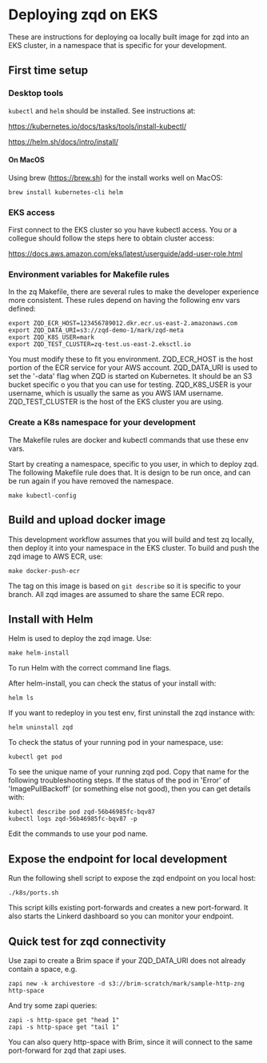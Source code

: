 # Deploying zqd on EKS

These are instructions for deploying oa locally built image for zqd into an EKS cluster, in a namespace that is specific for your development.

## First time setup

### Desktop tools

`kubectl` and `helm` should be installed. See instructions at:

https://kubernetes.io/docs/tasks/tools/install-kubectl/

https://helm.sh/docs/intro/install/

#### On MacOS
Using brew (https://brew.sh) for the install works well on MacOS:
```
brew install kubernetes-cli helm
```

### EKS access

First connect to the EKS cluster so you have kubectl access. You or a collegue should follow the steps here to obtain cluster access:

https://docs.aws.amazon.com/eks/latest/userguide/add-user-role.html

### Environment variables for Makefile rules

In the zq Makefile, there are several rules to make the developer experience more consistent. These rules depend on having the following env vars defined:
```
export ZQD_ECR_HOST=123456789012.dkr.ecr.us-east-2.amazonaws.com
export ZQD_DATA_URI=s3://zqd-demo-1/mark/zqd-meta
export ZQD_K8S_USER=mark
export ZQD_TEST_CLUSTER=zq-test.us-east-2.eksctl.io
```
You must modify these to fit you environment. ZQD_ECR_HOST is the host portion of the ECR service for your AWS account. ZQD_DATA_URI is used to set the '-data' flag when ZQD is started on Kubernetes. It should be an S3 bucket specific o you that you can use for testing. ZQD_K8S_USER is your username, which is usually the same as you AWS IAM username. ZQD_TEST_CLUSTER is the host of the EKS cluster you are using.

### Create a K8s namespace for your development
The Makefile rules are docker and kubectl commands that use these env vars.

Start by creating a namespace, specific to you user, in which to deploy zqd. The following Makefile rule does that. It is design to be run once, and can be run again if you have removed the namespace.
```
make kubectl-config
```

## Build and upload docker image
This development workflow assumes that you will build and test zq locally, then deploy it into your namespace in the EKS cluster. To build and push the zqd image to AWS ECR, use:
```
make docker-push-ecr
```
The tag on this image is based on `git describe` so it is specific to your branch. All zqd images are assumed to share the same ECR repo.

## Install with Helm
Helm is used to deploy the zqd image. Use:
```
make helm-install
```
To run Helm with the correct command line flags.

After helm-install, you can check the status of your install with:
```
helm ls
```
If you want to redeploy in you test env, first uninstall the zqd instance with:
```
helm uninstall zqd
```
To check the status of your running pod in your namespace, use:
```
kubectl get pod
```
To see the unique name of your running zqd pod. Copy that name for the following troubleshooting steps. If the status of the pod in 'Error' of 'ImagePullBackoff' (or something else not good), then you can get details with:
```
kubectl describe pod zqd-56b46985fc-bqv87
kubectl logs zqd-56b46985fc-bqv87 -p
```
Edit the commands to use your pod name.

## Expose the endpoint for local development
Run the following shell script to expose the zqd endpoint on you local host:
```
./k8s/ports.sh
```
This script kills existing port-forwards and creates a new port-forward. It also starts the Linkerd dashboard so you can monitor your endpoint.

## Quick test for zqd connectivity
Use zapi to create a Brim space if your ZQD_DATA_URI does not already contain a space, e.g.
```
zapi new -k archivestore -d s3://brim-scratch/mark/sample-http-zng http-space
```
And try some zapi queries:
```
zapi -s http-space get "head 1"
zapi -s http-space get "tail 1"
```

You can also query http-space with Brim, since it will connect to the same port-forward for zqd that zapi uses.

